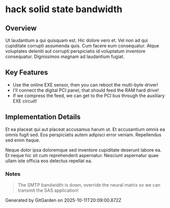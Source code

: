 # hack solid state bandwidth

## Overview
Ut laudantium a qui quisquam est. Hic dolore vero et. Vel non ad qui cupiditate corrupti assumenda quis. Cum facere eum consequatur. Atque voluptates deleniti aut corrupti perspiciatis id voluptatum inventore consequatur. Dignissimos magnam ad laudantium fugiat.

## Key Features
- Use the online EXE sensor, then you can reboot the multi-byte driver!
- I'll connect the digital PCI panel, that should feed the RAM hard drive!
- If we compress the feed, we can get to the PCI bus through the auxiliary EXE circuit!

## Implementation Details
Et ea placeat qui aut placeat accusamus harum ut. Et accusantium omnis ea omnis fugit sed. Eos perspiciatis autem adipisci error veniam. Repellendus sed enim itaque.
 Neque dolor ipsa doloremque sed inventore cupiditate deserunt labore ea. Et neque hic sit cum reprehenderit aspernatur. Nesciunt aspernatur quae ullam iste officia eos delectus repellat ea.

### Notes
> The SMTP bandwidth is down, override the neural matrix so we can transmit the SAS application!

Generated by GitGarden on 2025-10-11T20:09:00.872Z